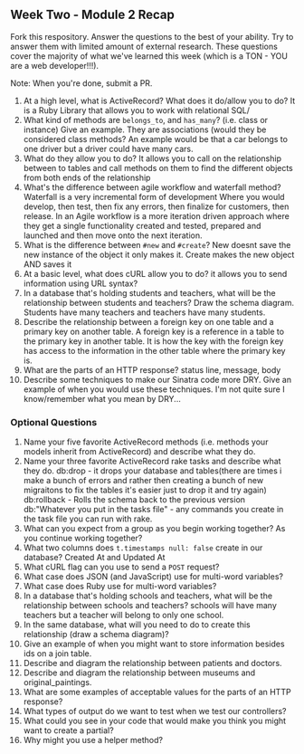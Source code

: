 ## Week Two - Module 2 Recap

Fork this respository. Answer the questions to the best of your ability. Try to answer them with limited amount of external research. These questions cover the majority of what we've learned this week (which is a TON - YOU are a web developer!!!). 

Note: When you're done, submit a PR. 

1. At a high level, what is ActiveRecord? What does it do/allow you to do? 
  It is a Ruby Library that allows you to work with relational SQL/
2. What kind of methods are `belongs_to`, and `has_many`? (i.e. class or instance) Give an example.
  They are associations (would they be considered class methods? An example would be that a car belongs to one driver but a     driver could have many cars.
3. What do they allow you to do?
  It allows you to call on the relationship between to tables and call methods on them to find the different objects from both   ends of the relationship
4. What's the difference between agile workflow and waterfall method?
  Waterfall is a very incremental form of development Where you would develop, then test, then fix any errors, then finalize     for customers, then release. In an Agile workflow is a more iteration driven approach where they get a single functionality   created and tested, prepared and launched and then move onto the next iteration.
5. What is the difference between `#new` and `#create`?
  New doesnt save the new instance of the object it only makes it. Create makes the new object AND saves it
6. At a basic level, what does cURL allow you to do?
  it allows you to send information using URL syntax?
7. In a database that's holding students and teachers, what will be the relationship between students and teachers? Draw the schema diagram.
 Students have many teachers and teachers have many students.
9. Describe the relationship between a foreign key on one table and a primary key on another table.
  A foreign key is a reference in a table to the primary key in another table. It is how the key with the foreign key has       access to the information in the other table where the primary key is.
10. What are the parts of an HTTP response?
    status line, message, body
11. Describe some techniques to make our Sinatra code more DRY. Give an example of when you would use these techniques.
  I'm not quite sure I know/remember what you mean by DRY...


### Optional Questions

1. Name your five favorite ActiveRecord methods (i.e. methods your models inherit from ActiveRecord) and describe what they do.
2. Name your three favorite ActiveRecord rake tasks and describe what they do.
  db:drop - it drops your database and tables(there are times i make a bunch of errors and rather then creating a bunch of new              migraitons to fix the tables it's easier just to drop it and try again)
  db:rollback - Rolls the schema back to the previous version
  db:"Whatever you put in the tasks file" - any commands you create in the task file you can run with rake.
4. What can you expect from a group as you begin working together? As you continue working together?
5. What two columns does `t.timestamps null: false` create in our database?
    Created At and Updated At
6. What cURL flag can you use to send a `POST` request?
7. What case does JSON (and JavaScript) use for multi-word variables?
8. What case does Ruby use for multi-word variables?
9. In a database that's holding schools and teachers, what will be the relationship between schools and teachers?
    schools will have many teachers but a teacher will belong to only one school.
10. In the same database, what will you need to do to create this relationship (draw a schema diagram)?
11. Give an example of when you might want to store information besides ids on a join table.
12. Describe and diagram the relationship between patients and doctors.
13. Describe and diagram the relationship between museums and original_paintings.
14. What are some examples of acceptable values for the parts of an HTTP response?
15. What types of output do we want to test when we test our controllers?
16. What could you see in your code that would make you think you might want to create a partial?
17. Why might you use a helper method?

